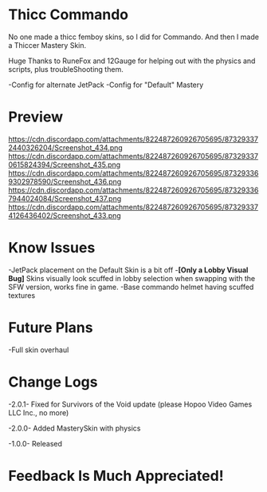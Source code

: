 # Thicc Commando
No one made a thicc femboy skins, so I did for Commando. And then I made a Thiccer Mastery Skin.

Huge Thanks to RuneFox and 12Gauge for helping out with the physics and scripts, plus troubleShooting them. 

-Config for alternate JetPack
-Config for "Default" Mastery	

# Preview  
https://cdn.discordapp.com/attachments/822487260926705695/873293372440326204/Screenshot_434.png
https://cdn.discordapp.com/attachments/822487260926705695/873293370615824394/Screenshot_435.png
https://cdn.discordapp.com/attachments/822487260926705695/873293369302978590/Screenshot_436.png
https://cdn.discordapp.com/attachments/822487260926705695/873293367944024084/Screenshot_437.png
https://cdn.discordapp.com/attachments/822487260926705695/873293374126436402/Screenshot_433.png

# Know Issues 
-JetPack placement on the Default Skin is a bit off
-**[Only a Lobby Visual Bug]** Skins visually look scuffed in lobby selection when swapping with the SFW version, works fine in game.
-Base commando helmet having scuffed textures

# Future Plans
-Full skin overhaul 

# Change Logs
-2.0.1- Fixed for Survivors of the Void update (please Hopoo Video Games LLC Inc., no more)

-2.0.0- Added MasterySkin with physics 

-1.0.0- Released 

# Feedback Is Much Appreciated!